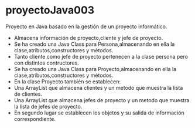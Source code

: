 # proyectoJava003
Proyecto en Java basado en la gestión de un proyecto informático.

 * Almacena información de proyecto,cliente y jefe de proyecto.
 * Se ha creado una Java Class para Persona,almacenando en ella la clase,atributos,constructores y métodos.
 * Tanto cliente como jefe de proyecto pertenecen a la clase persona pero con distintos contructores.
 * Se ha creado una Java Class para Proyecto,almacenando en ella la clase,atributos,constructores y métodos.
 * En la clase Proyecto también se establecen:
 * Una ArrayList que almacena clientes y un metodo que muestra la lista de clientes.
 * Una ArrayList que almacena jefes de proyecto  y un metodo que muestra la lista de jefes de proyecto.
 * En segundo lugar se establecen los objetos y su salida de información correspondiente.
